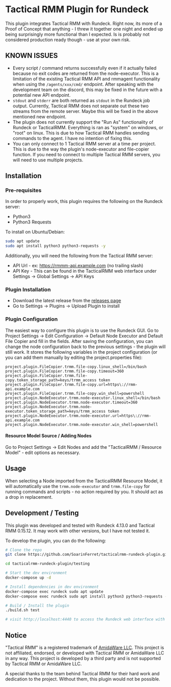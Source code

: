 # Tactical RMM Plugin for Rundeck

This plugin integrates Tactical RMM with Rundeck. Right now, its more of a Proof of Concept that anything - I threw it together one night and ended up being surprisingly more functional than I expected. Is is probably not considered production ready though - use at your own risk.

## KNOWN ISSUES

* Every script / command returns successfully even if it actually failed because no exit codes are returned from the node-executor. This is a limitation of the existing Tactical RMM API and rmmagent functionality when using the `/agents/xxx/cmd/` endpoint. After speaking with the development team on the discord, this may be fixed in the future with a potential new API endpoint.
* `stdout` and `stderr` are both returned as `stdout` in the Rundeck job output. Currently, Tactical RMM does not separate out these two streams from the remote server. Maybe this will be fixed in the above mentioned new endpoint.
* The plugin does not currently support the "Run As" functionality of Rundeck or TacticalRMM. Everything is ran as "system" on windows, or "root" on linux. This is due to how Tactical RMM handles sending commands to the agent. I have no intention of fixing this.
* You can only connect to 1 Tactical RMM server at a time per project. This is due to the way the plugin's node-executor and file-copier function. If you need to connect to multiple Tactical RMM servers, you will need to use multiple projects.

## Installation

### Pre-requisites

In order to properly work, this plugin requires the following on the Rundeck server:
* Python3
* Python3 Requests

To install on Ubuntu/Debian:
```bash
sudo apt update
sudo apt install python3 python3-requests -y
```

Additionally, you will need the following from the Tactical RMM server:
* API Url - ex: https://rmmm-api.example.com (no trailing slash)
* API Key - This can be found in the TacticalRMM web interface under Settings -> Global Settings -> API Keys

### Plugin Installation

- Download the latest release from the [releases page](https://github.com/soarinferret/tacticalrmm-rundeck-plugin/releases)
- Go to Settings -> Plugins -> Upload Plugin to install

### Plugin Configuration

The easiest way to configure this plugin is to use the Rundeck GUI. Go to Project Settings -> Edit Configuration -> Default Node Executor and Default File Copier and fill in the fields. After saving the configuration, you can change the node configuration back to the previous settings - the plugin will still work. It stores the following variables in the project configuration (or you can add them manually by editing the project.properties file):

```
project.plugin.FileCopier.trmm.file-copy.linux_shell=/bin/bash
project.plugin.FileCopier.trmm.file-copy.timeout=360
project.plugin.FileCopier.trmm.file-copy.token_storage_path=keys/trmm_access token
project.plugin.FileCopier.trmm.file-copy.url=https\://rmm-api.example.com
project.plugin.FileCopier.trmm.file-copy.win_shell=powershell
project.plugin.NodeExecutor.trmm.node-executor.linux_shell=/bin/bash
project.plugin.NodeExecutor.trmm.node-executor.timeout=360
project.plugin.NodeExecutor.trmm.node-executor.token_storage_path=keys/trmm_access token
project.plugin.NodeExecutor.trmm.node-executor.url=https\://rmm-api.example.com
project.plugin.NodeExecutor.trmm.node-executor.win_shell=powershell
```

#### Resource Model Source / Adding Nodes

Go to Project Settings -> Edit Nodes and add the "TacticalRMM / Resource Model" - edit options as necessary.

## Usage

When selecting a Node imported from the TacticalRMM Resource Model, it will automatically use the `trmm.node-executor` and `trmm.file-copy` for running commands and scripts - no action required by you. It should act as a drop in replacement.

## Development / Testing

This plugin was developed and tested with Rundeck 4.13.0 and Tactical RMM 0.15.12. It may work with other versions, but I have not tested it.

To develop the plugin, you can do the following:
```bash
# Clone the repo
git clone https://github.com/SoarinFerret/tacticalrmm-rundeck-plugin.git

cd tacticalrmm-rundeck-plugin/testing

# Start the dev environment
docker-compose up -d

# Install dependencies in dev environment
docker-compose exec rundeck sudo apt update
docker-compose exec rundeck sudo apt install python3 python3-requests -y

# Build / Install the plugin
./build.sh test

# visit http://localhost:4440 to access the Rundeck web interface with login admin/admin
```

## Notice

"Tactical RMM" is a registered trademark of [AmidaWare LLC](https://docs.tacticalrmm.com/license/). This project is not affiliated, endorsed, or developed with Tactical RMM or AmidaWare LLC in any way. This project is developed by a third party and is not supported by Tactical RMM or AmidaWare LLC.

A special thanks to the team behind Tactical RMM for their hard work and dedication to the project. Without them, this plugin would not be possible.